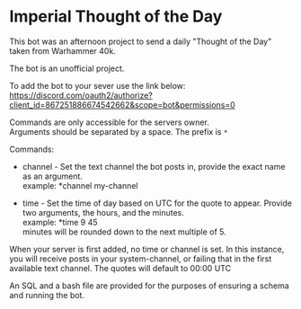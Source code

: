 # Imperial Thought of the Day

This bot was an afternoon project to send a daily "Thought of the Day" taken from Warhammer 40k.

The bot is an unofficial project.

To add the bot to your sever use the link below:  
https://discord.com/oauth2/authorize?client_id=867251886674542662&scope=bot&permissions=0


Commands are only accessible for the servers owner.  
Arguments should be separated by a space.
The prefix is `*`

Commands:
 - channel - Set the text channel the bot posts in, provide the exact name as an argument.   
   example: *channel my-channel
   
 - time - Set the time of day based on UTC for the quote to appear. Provide two arguments, the hours, and the minutes.  
   example: *time 9 45  
   minutes will be rounded down to the next multiple of 5.
   

When your server is first added, no time or channel is set.
In this instance, you will receive posts in your system-channel, or failing that in the first available text channel.
The quotes will default to 00:00 UTC


An SQL and a bash file are provided for the purposes of ensuring a schema and running the bot.
